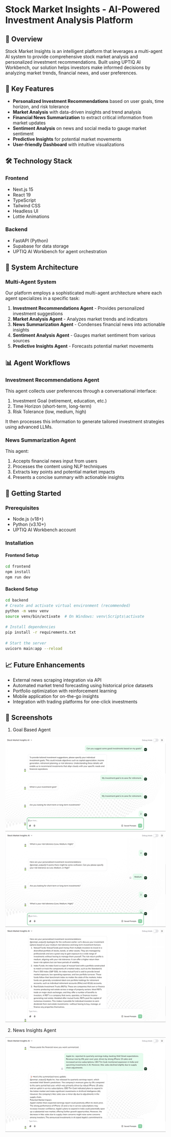 # Stock Market Insights - AI-Powered Investment Analysis Platform

## 🧠 Overview

Stock Market Insights is an intelligent platform that leverages a multi-agent AI system to provide comprehensive stock market analysis and personalized investment recommendations. Built using UPTIQ AI Workbench, our solution helps investors make informed decisions by analyzing market trends, financial news, and user preferences.

## 🤖 Key Features

- **Personalized Investment Recommendations** based on user goals, time horizon, and risk tolerance
- **Market Analysis** with data-driven insights and trend analysis
- **Financial News Summarization** to extract critical information from market updates
- **Sentiment Analysis** on news and social media to gauge market sentiment
- **Predictive Insights** for potential market movements
- **User-friendly Dashboard** with intuitive visualizations

## 🛠️ Technology Stack

### Frontend
- Next.js 15
- React 19
- TypeScript
- Tailwind CSS
- Headless UI
- Lottie Animations

### Backend
- FastAPI (Python)
- Supabase for data storage
- UPTIQ AI Workbench for agent orchestration

## 🧩 System Architecture

### Multi-Agent System
Our platform employs a sophisticated multi-agent architecture where each agent specializes in a specific task:

1. **Investment Recommendations Agent** - Provides personalized investment suggestions
2. **Market Analysis Agent** - Analyzes market trends and indicators
3. **News Summarization Agent** - Condenses financial news into actionable insights
4. **Sentiment Analysis Agent** - Gauges market sentiment from various sources
5. **Predictive Insights Agent** - Forecasts potential market movements

## 📊 Agent Workflows

### Investment Recommendations Agent
This agent collects user preferences through a conversational interface:
1. Investment Goal (retirement, education, etc.)
2. Time Horizon (short-term, long-term)
3. Risk Tolerance (low, medium, high)

It then processes this information to generate tailored investment strategies using advanced LLMs.

### News Summarization Agent
This agent:
1. Accepts financial news input from users
2. Processes the content using NLP techniques
3. Extracts key points and potential market impacts
4. Presents a concise summary with actionable insights

## 🚀 Getting Started

### Prerequisites
- Node.js (v18+)
- Python (v3.10+)
- UPTIQ AI Workbench account

### Installation

#### Frontend Setup
```bash
cd frontend
npm install
npm run dev
```

#### Backend Setup
```bash
cd backend
# Create and activate virtual environment (recommended)
python -m venv venv
source venv/bin/activate  # On Windows: venv\Scripts\activate

# Install dependencies
pip install -r requirements.txt

# Start the server
uvicorn main:app --reload
```

## 📈 Future Enhancements
- External news scraping integration via API
- Automated market trend forecasting using historical price datasets
- Portfolio optimization with reinforcement learning
- Mobile application for on-the-go insights
- Integration with trading platforms for one-click investments

## 📸 Screenshots

1. Goal Based Agent

![Investment Recommendation Workflow](Agent%20SS/Screenshot%202025-03-28%20224059.png)  
![Agent Configuration](Agent%20SS/Screenshot%202025-03-28%20224126.png)  
![System Dashboard](Agent%20SS/Screenshot%202025-03-28%20224147.png)

2. News Insights Agent

![News Summarization Agent](Agent%20SS/Screenshot%202025-03-28%20235515.png)  

